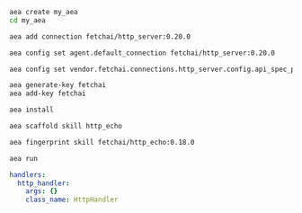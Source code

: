 ``` bash
aea create my_aea
cd my_aea
```
``` bash
aea add connection fetchai/http_server:0.20.0
```
``` bash
aea config set agent.default_connection fetchai/http_server:0.20.0
```
``` bash
aea config set vendor.fetchai.connections.http_server.config.api_spec_path "../examples/http_ex/petstore.yaml"
```
``` bash
aea generate-key fetchai
aea add-key fetchai
```
``` bash
aea install
```
``` bash
aea scaffold skill http_echo
```
``` bash
aea fingerprint skill fetchai/http_echo:0.18.0
```
``` bash
aea run
```
``` yaml
handlers:
  http_handler:
    args: {}
    class_name: HttpHandler
```